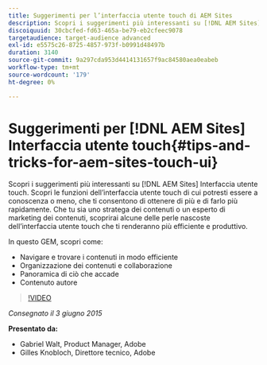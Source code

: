 ```yaml
---
title: Suggerimenti per l’interfaccia utente touch di AEM Sites
description: Scopri i suggerimenti più interessanti su [!DNL AEM Sites] Interfaccia utente touch. Scopri le funzioni dell’interfaccia utente touch di cui potresti essere a conoscenza o meno, che ti consentono di ottenere di più e di farlo più rapidamente. Che tu sia uno stratega dei contenuti o un esperto di marketing dei contenuti, scoprirai alcune delle perle nascoste dell’interfaccia utente touch che ti renderanno più efficiente e produttivo.
discoiquuid: 30cbcfed-fd63-465a-be79-eb2cfeec9078
targetaudience: target-audience advanced
exl-id: e5575c26-8725-4857-973f-b0991d48497b
duration: 3140
source-git-commit: 9a297cda953d4414131657f9ac84580aea0eabeb
workflow-type: tm+mt
source-wordcount: '179'
ht-degree: 0%

---
```


# Suggerimenti per [!DNL AEM Sites] Interfaccia utente touch{#tips-and-tricks-for-aem-sites-touch-ui}

Scopri i suggerimenti più interessanti su [!DNL AEM Sites] Interfaccia utente touch. Scopri le funzioni dell’interfaccia utente touch di cui potresti essere a conoscenza o meno, che ti consentono di ottenere di più e di farlo più rapidamente. Che tu sia uno stratega dei contenuti o un esperto di marketing dei contenuti, scoprirai alcune delle perle nascoste dell’interfaccia utente touch che ti renderanno più efficiente e produttivo.

In questo GEM, scopri come:

* Navigare e trovare i contenuti in modo efficiente
* Organizzazione dei contenuti e collaborazione
* Panoramica di ciò che accade
* Contenuto autore

>[!VIDEO](https://video.tv.adobe.com/v/19377/?quality=9)

*Consegnato il 3 giugno 2015*

**Presentato da:**

* Gabriel Walt, Product Manager, Adobe
* Gilles Knobloch, Direttore tecnico, Adobe

<!--
[Get back to the Overview](https://helpx.adobe.com/experience-manager/kt/eseminars/gems/aem-index.html)
-->
